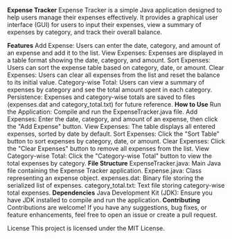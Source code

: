 
**Expense Tracker**
Expense Tracker is a simple Java application designed to help users manage their expenses effectively. It provides a graphical user interface (GUI) for users to input their expenses, view a summary of expenses by category, and track their overall balance.

**Features**
Add Expense: Users can enter the date, category, and amount of an expense and add it to the list.
View Expenses: Expenses are displayed in a table format showing the date, category, and amount.
Sort Expenses: Users can sort the expense table based on category, date, or amount.
Clear Expenses: Users can clear all expenses from the list and reset the balance to its initial value.
Category-wise Total: Users can view a summary of expenses by category and see the total amount spent in each category.
Persistence: Expenses and category-wise totals are saved to files (expenses.dat and category_total.txt) for future reference.
**How to Use**
Run the Application: Compile and run the ExpenseTracker.java file.
Add Expenses: Enter the date, category, and amount of an expense, then click the "Add Expense" button.
View Expenses: The table displays all entered expenses, sorted by date by default.
Sort Expenses: Click the "Sort Table" button to sort expenses by category, date, or amount.
Clear Expenses: Click the "Clear Expenses" button to remove all expenses from the list.
View Category-wise Total: Click the "Category-wise Total" button to view the total expenses by category.
**File Structure**
ExpenseTracker.java: Main Java file containing the Expense Tracker application.
Expense.java: Class representing an expense object.
expenses.dat: Binary file storing the serialized list of expenses.
category_total.txt: Text file storing category-wise total expenses.
**Dependencies**
Java Development Kit (JDK): Ensure you have JDK installed to compile and run the application.
**Contributing**
Contributions are welcome! If you have any suggestions, bug fixes, or feature enhancements, feel free to open an issue or create a pull request.

License
This project is licensed under the MIT License.
